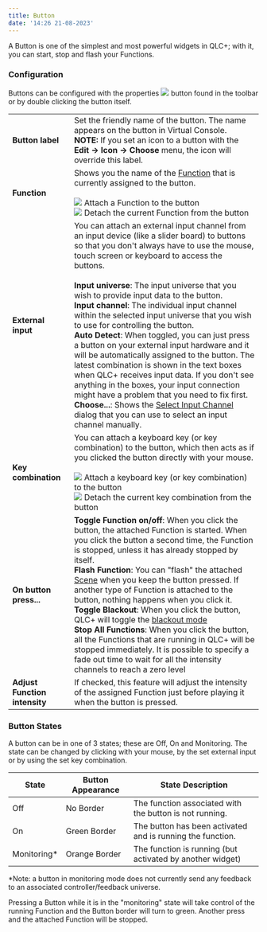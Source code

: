 ```yaml
---
title: Button
date: '14:26 21-08-2023'
---
```


A Button is one of the simplest and most powerful widgets in QLC+; with it, you can start, stop and flash your Functions. 

### Configuration

Buttons can be configured with the properties ![](/basics/edit.png) button found in the toolbar or by double clicking the button itself.

|     |     |
| --- | --- |
| **Button label** | Set the friendly name of the button. The name appears on the button in Virtual Console.<br>**NOTE:** If you set an icon to a button with the **Edit -> Icon -> Choose** menu, the icon will override this label. |
| **Function** | Shows you the name of the [Function](/basics/glossary-and-concepts#functions) that is currently assigned to the button.<br><br>![](/basics/attach.png) Attach a Function to the button  <br>![](/basics/detach.png) Detach the current Function from the button |
| **External input** | You can attach an external input channel from an input device (like a slider board) to buttons so that you don't always have to use the mouse, touch screen or keyboard to access the buttons.<br><br>**Input universe**: The input universe that you wish to provide input data to the button.<br>**Input channel**: The individual input channel within the selected input universe that you wish to use for controlling the button.<br>**Auto Detect**: When toggled, you can just press a button on your external input hardware and it will be automatically assigned to the button. The latest combination is shown in the text boxes when QLC+ receives input data. If you don't see anything in the boxes, your input connection might have a problem that you need to fix first.<br>**Choose...**: Shows the [Select Input Channel](../select-input-channel) dialog that you can use to select an input channel manually. |
| **Key combination** | You can attach a keyboard key (or key combination) to the button, which then acts as if you clicked the button directly with your mouse.<br><br>![](/basics/key_bindings.png) Attach a keyboard key (or key combination) to the button  <br>![](/basics/fileclose.png) Detach the current key combination from the button |
| **On button press...** | **Toggle Function on/off**: When you click the button, the attached Function is started. When you click the button a second time, the Function is stopped, unless it has already stopped by itself.<br>**Flash Function**: You can "flash" the attached [Scene](/basics/glossary-and-concepts#scene) when you keep the button pressed. If another type of Function is attached to the button, nothing happens when you click it.<br>**Toggle Blackout**: When you click the button, QLC+ will toggle the [blackout mode](/basics/glossary-and-concepts#blackout)<br>**Stop All Functions**: When you click the button, all the Functions that are running in QLC+ will be stopped immediately. It is possible to specify a fade out time to wait for all the intensity channels to reach a zero level |
| **Adjust Function intensity** | If checked, this feature will adjust the intensity of the assigned Function just before playing it when the button is pressed. |

### Button States

A button can be in one of 3 states; these are Off, On and Monitoring. The state can be changed by clicking with your mouse, by the set external input or by using the set key combination.

| State       | Button Appearance | State Description                                          |
|-------------|-------------------|------------------------------------------------------------|
|  Off        | No Border         | The function associated with the button is not running.    |
|  On         | Green Border      | The button has been activated and is running the function. |
| Monitoring* | Orange Border     | The function is running (but activated by another widget)  |

*Note: a button in monitoring mode does not currently send any feedback to an associated controller/feedback universe.

Pressing a Button while it is in the "monitoring" state will take control of the running Function and the Button border will turn to green. Another press and the attached Function will be stopped.